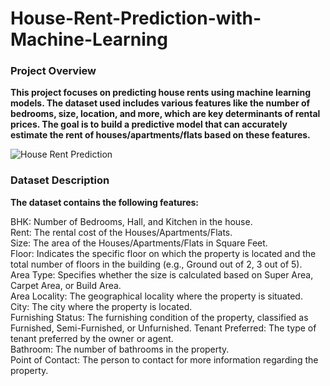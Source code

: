 # House-Rent-Prediction-with-Machine-Learning
### Project Overview
__This project focuses on predicting house rents using machine learning models. The dataset used includes various features like the number of bedrooms, size, location, and more, which are key determinants of rental prices. The goal is to build a predictive model that can accurately estimate the rent of houses/apartments/flats based on these features.__

![House Rent Prediction](https://res.cloudinary.com/dgwuwwqom/image/upload/v1723989604/Github/House%20Price%20Prediction.webp)

### Dataset Description
__The dataset contains the following features:__

BHK: Number of Bedrooms, Hall, and Kitchen in the house.\
Rent: The rental cost of the Houses/Apartments/Flats.\
Size: The area of the Houses/Apartments/Flats in Square Feet.\
Floor: Indicates the specific floor on which the property is located and the total number of floors in the building (e.g., Ground out of 2, 3 out of 5).\
Area Type: Specifies whether the size is calculated based on Super Area, Carpet Area, or Build Area.\
Area Locality: The geographical locality where the property is situated.\
City: The city where the property is located.\
Furnishing Status: The furnishing condition of the property, classified as Furnished, Semi-Furnished, or Unfurnished.
Tenant Preferred: The type of tenant preferred by the owner or agent.\
Bathroom: The number of bathrooms in the property.\
Point of Contact: The person to contact for more information regarding the property.
